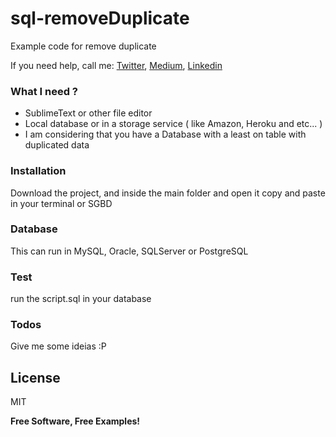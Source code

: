 # sql-removeDuplicate
Example code for remove duplicate

If you need help, call me:
[Twitter](https://twitter.com/JCesarBalduino), [Medium](https://medium.com/@JCesarBalduino), [Linkedin](www.linkedin.com/in/jcesarbalduino)

### What I need ?
* SublimeText or other file editor
* Local database or in a storage service ( like Amazon, Heroku and etc... )
* I am considering that you have a Database with a least on table with duplicated data

### Installation

Download the project, and inside the main folder and open it copy and paste in your terminal or SGBD

### Database
This can run in MySQL, Oracle, SQLServer or PostgreSQL

### Test
run the script.sql in your database

### Todos
Give me some ideias :P

License
----
MIT

**Free Software, Free Examples!**